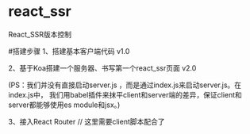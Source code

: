 # react_ssr
React_SSR版本控制

#搭建步骤
1、搭建基本客户端代码 v1.0

2、基于Koa搭建一个服务器、书写第一个react_ssr页面 v2.0 

(PS：我们并没有直接启动server.js ，而是通过index.js来启动server.js。在index.js中，
我们用babel插件来抹平client和server端的差异，保证client和server都能够使用es module和jsx。)

3、接入React Router // 这里需要client脚本配合了

